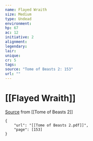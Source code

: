 ```yaml
---
name: Flayed Wraith
size: Medium
type: Undead
environment: 
hp: 67
ac: 12
initiative: 2
alignment: 
legendary: 
lair: 
unique: 
cr: 5
tags: 
source: "Tome of Beasts 2: 153"
url: ""
---
```

# [[Flayed Wraith]]

[Source](zotero://open-pdf/library/items/9UQIAB6R?page=153) from [[Tome of Beasts 2]]

```pdf
{
	"url": "[[Tome of Beasts 2.pdf]]",
	"page": [153]
}
```


